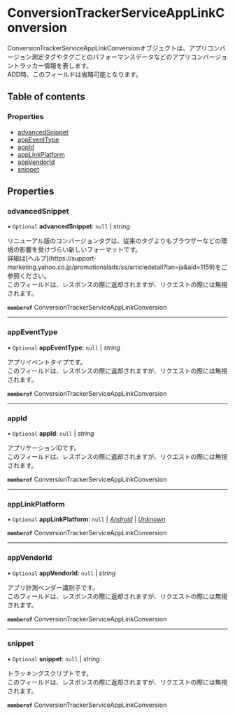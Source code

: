 # ConversionTrackerServiceAppLinkConversion


<div lang=\"ja\">ConversionTrackerServiceAppLinkConversionオブジェクトは、アプリコンバージョン測定タグやタグごとのパフォーマンスデータなどのアプリコンバージョントラッカー情報を表します。<br> ADD時、このフィールドは省略可能となります。</div> 

## Table of contents

### Properties

- [advancedSnippet](conversiontrackerserviceapplinkconversion.md#advancedsnippet)
- [appEventType](conversiontrackerserviceapplinkconversion.md#appeventtype)
- [appId](conversiontrackerserviceapplinkconversion.md#appid)
- [appLinkPlatform](conversiontrackerserviceapplinkconversion.md#applinkplatform)
- [appVendorId](conversiontrackerserviceapplinkconversion.md#appvendorid)
- [snippet](conversiontrackerserviceapplinkconversion.md#snippet)

## Properties

### advancedSnippet

• `Optional` **advancedSnippet**: ``null`` \| *string*

<div lang=\"ja\">リニューアル版のコンバージョンタグは、従来のタグよりもブラウザーなどの環境の影響を受けづらい新しいフォーマットです。<br/> 詳細は[ヘルプ](https://support-marketing.yahoo.co.jp/promotionalads/ss/articledetail?lan=ja&aid=1159)をご参照ください。<br> このフィールドは、レスポンスの際に返却されますが、リクエストの際には無視されます。</div> 

**`memberof`** ConversionTrackerServiceAppLinkConversion

___

### appEventType

• `Optional` **appEventType**: ``null`` \| *string*

<div lang=\"ja\">アプリイベントタイプです。<br> このフィールドは、レスポンスの際に返却されますが、リクエストの際には無視されます。</div> 

**`memberof`** ConversionTrackerServiceAppLinkConversion

___

### appId

• `Optional` **appId**: ``null`` \| *string*

<div lang=\"ja\">アプリケーションIDです。<br> このフィールドは、レスポンスの際に返却されますが、リクエストの際には無視されます。</div> 

**`memberof`** ConversionTrackerServiceAppLinkConversion

___

### appLinkPlatform

• `Optional` **appLinkPlatform**: ``null`` \| [*Android*](./enums/conversiontrackerserviceapplinkplatform.md#android) \| [*Unknown*](./enums/conversiontrackerserviceapplinkplatform.md#unknown)

**`memberof`** ConversionTrackerServiceAppLinkConversion

___

### appVendorId

• `Optional` **appVendorId**: ``null`` \| *string*

<div lang=\"ja\">アプリ計測ベンダー識別子です。<br> このフィールドは、レスポンスの際に返却されますが、リクエストの際には無視されます。</div> 

**`memberof`** ConversionTrackerServiceAppLinkConversion

___

### snippet

• `Optional` **snippet**: ``null`` \| *string*

<div lang=\"ja\">トラッキングスクリプトです。<br> このフィールドは、レスポンスの際に返却されますが、リクエストの際には無視されます。</div> 

**`memberof`** ConversionTrackerServiceAppLinkConversion
